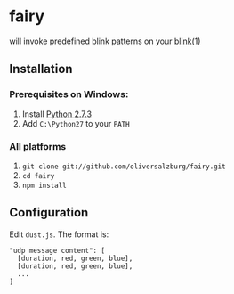 fairy
=====

will invoke predefined blink patterns on your [blink(1)](https://github.com/todbot/blink1)

Installation
------------
### Prerequisites on Windows:
1. Install [Python 2.7.3](http://www.python.org/download/)
2. Add `C:\Python27` to your `PATH`

### All platforms
1. `git clone git://github.com/oliversalzburg/fairy.git`
2. `cd fairy`
3. `npm install`

Configuration
-------------
Edit `dust.js`. The format is:

    "udp message content": [
      [duration, red, green, blue],
      [duration, red, green, blue],
      ...
    ]
